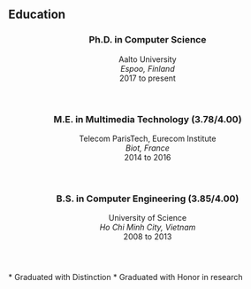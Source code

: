 <section class="thirteen columns" markdown="1">

# Education

<article>
<header>
<h1>Ph.D. in Computer Science</h1>
<span>Aalto University</span>
<span><address>Espoo, Finland</address><time>2017 to present</time></span>
</header>
</article>
<article markdown="1">
<header>
<h1>M.E. in Multimedia Technology (3.78/4.00)</h1>
<span>Telecom ParisTech, Eurecom Institute</span>
<span><address>Biot, France</address><time>2014 to 2016</time></span>
</header>
</article>
<article markdown="1">
<header>
<h1>B.S. in Computer Engineering (3.85/4.00)</h1>
<span>University of Science</span>
<span><address>Ho Chi Minh City, Vietnam</address><time>2008 to 2013</time></span>
</header>
* Graduated with Distinction
* Graduated with Honor in research 
</article>
</section>
